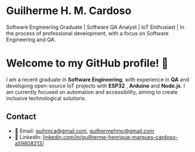 # Guilherme H. M. Cardoso
Software Engineering Graduate | Software QA Analyst | IoT Enthusiast | In the process of professional development, with a focus on Software Engineering and QA.

# Welcome to my GitHub profile! 🎉

I am a recent graduate in **Software Engineering**, with experience in **QA** and developing open-source IoT projects with **ESP32** , **Arduino** and **Node.js**.
I am currently focused on automation and accessibility, aiming to create inclusive technological solutions. 

## Contact
- 📧 Email: guihmca@gmail.com, guilhermehmc@gmail.com
- 💼 LinkedIn: [linkedin.com/in/guilherme-henrique-marques-cardoso-a59808213/](https://www.linkedin.com/in/guilherme-henrique-marques-cardoso-a59808213/)
